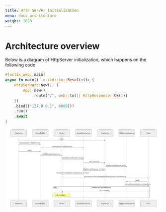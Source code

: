 ```yaml
---
title: HTTP Server Initialization
menu: docs_architecture
weight: 1020
---
```


# Architecture overview

Below is a diagram of HttpServer initialization, which happens on the following code

```rust
#[actix_web::main]
async fn main() -> std::io::Result<()> {
    HttpServer::new(|| {
        App::new()
            .route("/", web::to(|| HttpResponse::Ok()))
    })
    .bind(("127.0.0.1", 8080))?
    .run()
    .await
}
```

![](/img/diagrams/http_server.svg)
